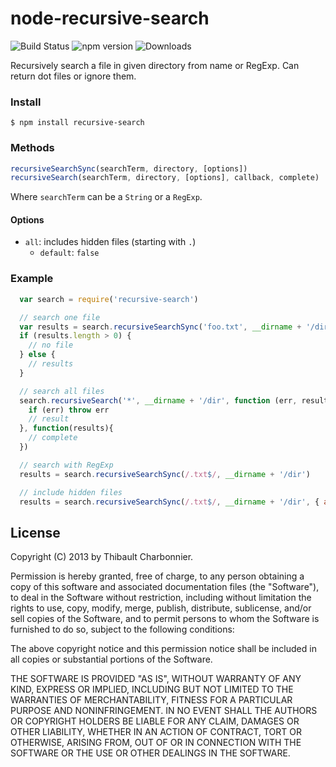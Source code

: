 # node-recursive-search

![Build Status][travis-image]
![npm version][npm-version-image]
![Downloads][npm-downloads-image]

Recursively search a file in given directory from name or RegExp. Can return dot files or ignore them.

### Install

```
$ npm install recursive-search
```

### Methods

```javascript
recursiveSearchSync(searchTerm, directory, [options])
recursiveSearch(searchTerm, directory, [options], callback, complete)
```

Where `searchTerm` can be a `String` or a `RegExp`.

#### Options

- `all`: includes hidden files (starting with `.`)
    - `default`: `false`

### Example

```javascript
  var search = require('recursive-search')

  // search one file
  var results = search.recursiveSearchSync('foo.txt', __dirname + '/dir')
  if (results.length > 0) {
    // no file
  } else {
    // results
  }

  // search all files
  search.recursiveSearch('*', __dirname + '/dir', function (err, result) {
    if (err) throw err
    // result
  }, function(results){
    // complete
  })

  // search with RegExp
  results = search.recursiveSearchSync(/.txt$/, __dirname + '/dir')

  // include hidden files
  results = search.recursiveSearchSync(/.txt$/, __dirname + '/dir', { all: true }) // return hidden files
```

## License
Copyright (C) 2013 by Thibault Charbonnier.

Permission is hereby granted, free of charge, to any person obtaining a copy of this software and associated documentation files (the "Software"), to deal in the Software without restriction, including without limitation the rights to use, copy, modify, merge, publish, distribute, sublicense, and/or sell copies of the Software, and to permit persons to whom the Software is furnished to do so, subject to the following conditions:

The above copyright notice and this permission notice shall be included in all copies or substantial portions of the Software.

THE SOFTWARE IS PROVIDED "AS IS", WITHOUT WARRANTY OF ANY KIND, EXPRESS OR IMPLIED, INCLUDING BUT NOT LIMITED TO THE WARRANTIES OF MERCHANTABILITY, FITNESS FOR A PARTICULAR PURPOSE AND NONINFRINGEMENT. IN NO EVENT SHALL THE AUTHORS OR COPYRIGHT HOLDERS BE LIABLE FOR ANY CLAIM, DAMAGES OR OTHER LIABILITY, WHETHER IN AN ACTION OF CONTRACT, TORT OR OTHERWISE, ARISING FROM, OUT OF OR IN CONNECTION WITH THE SOFTWARE OR THE USE OR OTHER DEALINGS IN THE SOFTWARE.

[travis-image]: https://img.shields.io/travis/thibaultCha/node-recursive-search.svg?style=flat

[npm-version-image]: https://img.shields.io/npm/v/recursive-search.svg?style=flat

[npm-downloads-image]: https://img.shields.io/npm/dm/recursive-search.svg?style=flat
